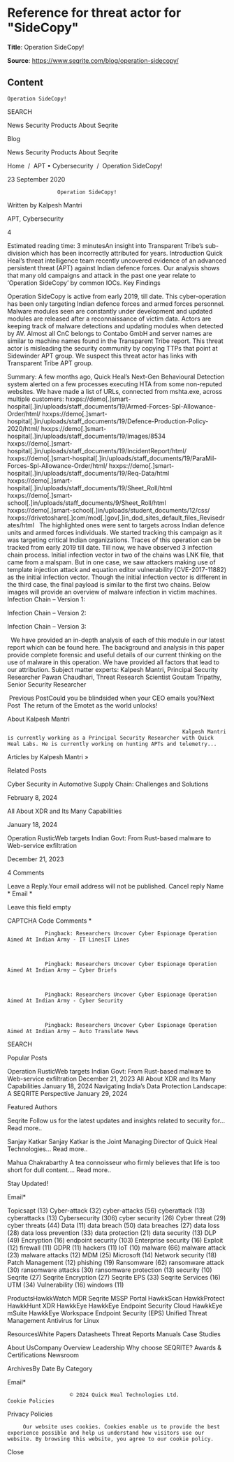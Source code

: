 # Reference for threat actor for "SideCopy"

**Title**: 
	Operation SideCopy! 

**Source**: https://www.seqrite.com/blog/operation-sidecopy/

## Content





	Operation SideCopy! 










 
































































SEARCH




News
Security
Products
About Seqrite
 






















Blog






News
Security
Products
About Seqrite
 












 Home  /  APT • Cybersecurity  /  Operation SideCopy!				






23
September
2020



					Operation SideCopy!				
Written by Kalpesh Mantri


 


  APT, Cybersecurity


  4


 
Estimated reading time: 3 minutesAn insight into Transparent Tribe’s sub-division which has been incorrectly attributed for years.
Introduction
Quick Heal’s threat intelligence team recently uncovered evidence of an advanced persistent threat (APT) against Indian defence forces. Our analysis shows that many old campaigns and attack in the past one year relate to ‘Operation SideCopy’ by common IOCs.
Key Findings

Operation SideCopy is active from early 2019, till date.
This cyber-operation has been only targeting Indian defence forces and armed forces personnel.
Malware modules seen are constantly under development and updated modules are released after a reconnaissance of victim data.
Actors are keeping track of malware detections and updating modules when detected by AV.
Almost all CnC belongs to Contabo GmbH and server names are similar to machine names found in the Transparent Tribe report.
This threat actor is misleading the security community by copying TTPs that point at Sidewinder APT group.
We suspect this threat actor has links with Transparent Tribe APT group.

Summary:
A few months ago, Quick Heal’s Next-Gen Behavioural Detection system alerted on a few processes executing HTA from some non-reputed websites.
We have made a list of URLs, connected from mshta.exe, across multiple customers:
hxxps://demo[.]smart-hospital[.]in/uploads/staff_documents/19/Armed-Forces-Spl-Allowance-Order/html/
hxxps://demo[.]smart-hospital[.]in/uploads/staff_documents/19/Defence-Production-Policy-2020/html/
hxxps://demo[.]smart-hospital[.]in/uploads/staff_documents/19/Images/8534
hxxps://demo[.]smart-hospital[.]in/uploads/staff_documents/19/IncidentReport/html/
hxxps://demo[.]smart-hospital[.]in/uploads/staff_documents/19/ParaMil-Forces-Spl-Allowance-Order/html/
hxxps://demo[.]smart-hospital[.]in/uploads/staff_documents/19/Req-Data/html
hxxps://demo[.]smart-hospital[.]in/uploads/staff_documents/19/Sheet_Roll/html
hxxps://demo[.]smart-school[.]in/uploads/staff_documents/9/Sheet_Roll/html
hxxps://demo[.]smart-school[.]in/uploads/student_documents/12/css/
hxxps://drivetoshare[.]com/mod[.]gov[.]in_dod_sites_default_files_Revisedrates/html
 
The highlighted ones were sent to targets across Indian defence units and armed forces individuals.
We started tracking this campaign as it was targeting critical Indian organizations.
Traces of this operation can be tracked from early 2019 till date. Till now, we have observed 3 infection chain process.
Initial infection vector in two of the chains was LNK file, that came from a malspam. But in one case, we saw attackers making use of template injection attack and equation editor vulnerability (CVE-2017-11882) as the initial infection vector. Though the initial infection vector is different in the third case, the final payload is similar to the first two chains.
Below images will provide an overview of malware infection in victim machines.
Infection Chain – Version 1:

Infection Chain – Version 2:

Infection Chain – Version 3:

 
We have provided an in-depth analysis of each of this module in our latest report which can be found here.
The background and analysis in this paper provide complete forensic and useful details of our current thinking on the use of malware in this operation. We have provided all factors that lead to our attribution.
Subject matter experts:
Kalpesh Mantri, Principal Security Researcher
Pawan Chaudhari, Threat Research Scientist
Goutam Tripathy, Senior Security Researcher


 

  Previous PostCould you be blindsided when your CEO emails you?Next Post  The return of the Emotet as the world unlocks! 



 




About Kalpesh Mantri

 

 
                                                            Kalpesh Mantri is currently working as a Principal Security Researcher with Quick Heal Labs. He is currently working on hunting APTs and telemetry...                                                        
Articles by Kalpesh Mantri »



Related Posts 






Cyber Security in Automotive Supply Chain: Challenges and Solutions



February 8, 2024










All About XDR and Its Many Capabilities



January 18, 2024










Operation RusticWeb targets Indian Govt: From Rust-based malware to Web-service exfiltration



December 21, 2023





4 Comments

Leave a Reply.Your email address will not be published.  Cancel reply 
Name * 
Email * 


Leave this field empty











CAPTCHA Code
Comments * 

 




				Pingback: Researchers Uncover Cyber Espionage Operation Aimed At Indian Army - IT LinesIT Lines 



				Pingback: Researchers Uncover Cyber Espionage Operation Aimed At Indian Army – Cyber Briefs 



				Pingback: Researchers Uncover Cyber Espionage Operation Aimed At Indian Army - Cyber Security 



				Pingback: Researchers Uncover Cyber Espionage Operation Aimed At Indian Army – Auto Translate News 











SEARCH


Popular Posts

 Operation RusticWeb targets Indian Govt: From Rust-based malware to Web-service exfiltration December 21, 2023
 All About XDR and Its Many Capabilities January 18, 2024
 Navigating India’s Data Protection Landscape: A SEQRITE Perspective January 29, 2024


Featured Authors  


Seqrite
Follow us for the latest updates and insights related to security for...
Read more..

 


Sanjay Katkar
Sanjay Katkar is the Joint Managing Director of Quick Heal Technologies...
Read more..

 


Mahua Chakrabarthy
A tea connoisseur who firmly believes that life is too short for dull content....
Read more..

 Stay Updated!


Email*  










Topicsapt (13)
Cyber-attack (32)
cyber-attacks (56)
cyberattack (13)
cyberattacks (13)
Cybersecurity (306)
cyber security (26)
Cyber threat (29)
cyber threats (44)
Data (11)
data breach (50)
data breaches (27)
data loss (28)
data loss prevention (33)
data protection (21)
data security (13)
DLP (49)
Encryption (16)
endpoint security (103)
Enterprise security (16)
Exploit (12)
firewall (11)
GDPR (11)
hackers (11)
IoT (10)
malware (66)
malware attack (23)
malware attacks (12)
MDM (25)
Microsoft (14)
Network security (18)
Patch Management (12)
phishing (19)
Ransomware (62)
ransomware attack (30)
ransomware attacks (30)
ransomware protection (13)
security (10)
Seqrite (27)
Seqrite Encryption (27)
Seqrite EPS (33)
Seqrite Services (16)
UTM (34)
Vulnerability (16)
windows (11)
 









ProductsHawkkWatch MDR
Seqrite MSSP Portal
HawkkScan
HawkkProtect
HawkkHunt XDR
HawkkEye
HawkkEye Endpoint Security Cloud
HawkkEye mSuite
HawkkEye Workspace
Endpoint Security (EPS)
Unified Threat Management
Antivirus for Linux
 

ResourcesWhite Papers
Datasheets
Threat Reports
Manuals
Case Studies
 

About UsCompany Overview
Leadership
Why choose SEQRITE?
Awards & Certifications
Newsroom
 

ArchivesBy Date
By Category
 




Email*  





















						© 2024 Quick Heal Technologies Ltd.						Cookie Policies
Privacy Policies









         Our website uses cookies. Cookies enable us to provide the best experience possible and help us understand how visitors use our website. By browsing this website, you agree to our cookie policy.
Close

















